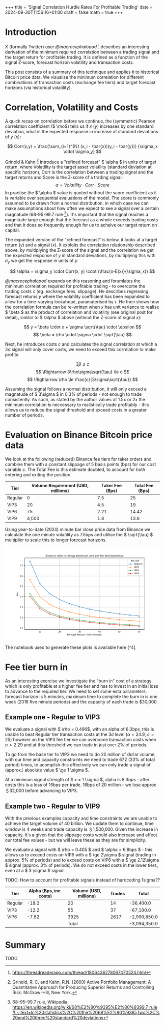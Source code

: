 +++
title = 'Signal Correlation Hurdle Rates For Profitable Trading'
date = 2024-09-30T11:56:16+01:00
draft = false
math = true
+++

# Introduction 

X (formally Twitter) user *@macrocephalopod* [^1] describes an 
interesting derivation of the minimum required correlation between a trading signal and the target return for profitable trading. It is defined as a function of the signal Z-score, forecast horizon volatility and transaction costs. 

This post consists of a summary of this technique and applies it to historical Bitcoin price data. 
We visualise the minimum correlation for different combinations of transaction costs (exchange fee tiers) and 
target forecast horizons (via historical volatility).

# Correlation, Volatility and Costs

A quick recap on correlation before we continue, the (symmetric) Pearson correlation coefficient ($ \rho$) tells us if $x$ $(y)$ increases by one standard
deviation, what is the expected response in increase of standard deviations of $y$ $(x)$:

$$ 
Corr(x,y) = \frac{\sum_{i=1}^{N} (x_i - \bar{x})(y_i - \bar{y})}
{\sigma_x \cdot \sigma_y}
$$

Grinold & Kahn [^2] introduce a "refined forceast" $ \alpha $ in units of target return, where Volatility is the target asset volatility (standard deviation at specific horizon), Corr is the correlation between a trading signal and the target returns and Score is the Z-score of a trading signal:
$$ \alpha = Volatility \cdot Corr \cdot Score $$
In practise the $ \alpha $ value is quoted without the score coefficient as it is variable over sequential evaluations of the model. The score is commonly assumed to be drawn from a normal distribution, in which case we can make assumptions about how often we expect to see a signal over a certain magnatude (68-95-99.7 rule [^3]). It's important that the signal reaches a magnitude large enough that the forecast as a whole exceeds trading costs and that it does so frequently enough for us to acheive our target return on capital.

The expanded version of the "refined forecast" is below, it looks at a target return $(y)$ and a signal $(x)$. It exploits the correlation relationship described above, by multiplying the Z-score of the signal and the correlation we get the expected response of $y$ in standard deviations, by multiplying this with $\sigma_y$ we get the response in units of $y$:
 
$$ 
\alpha = \sigma_y \cdot Corr(x, y) \cdot (\frac{x-E(x)}{\sigma_x})
$$

*@macrocephalopod* expands on this reasoning and forumlates the minimum correlation required for profitable trading - to overcome the trading costs $c$ (eg. exchange fees, slippage). He describes regressing forecast returns $y$ where the volatility coefficient has been expanded to allow for a  time-varying lookahead, paramaterised by $\tau$. He then shows how the correlation formula can be re-written when $x$ has unit variance to realise $ \beta $ as the product of correlation and volatility (see original post for detail), similar to $ \alpha $ above (without the Z-score of signal $x$):

$$ 
y = \beta \cdot x + \sigma \sqrt{\tau} \cdot \epsilon 
$$
$$
\beta = \rho \cdot \sigma \cdot \sqrt{\tau} 
$$

Next, he introduces costs $c$ and calculates the signal correlation at which a $3\sigma$ signal will only cover costs, we need to exceed this correlation to make profits:

$$ 3\beta \le c $$
$$ \Rightarrow 3\rho\sigma\sqrt{\tau} \le c $$
$$ \Rightarrow \rho \le  \frac{c}{3\sigma\sqrt{\tau}} $$

Assuming the signal follows a normal distribution, it will only exceed a magnatude of $ 3\sigma $ in 0.3% of periods - not enough to trade consistently. As such, as stated by the author values of 1.5x or 2x the minimum correlation is neccessary to realistically trade profitably - this allows us to reduce the signal threshold and exceed costs in a greater number of periods.

# Evaluation on Binance Bitcoin price data

We look at the following (reduced) Binance fee tiers for taker orders and combine them with a 
constant slippage of 5 basis points (bps) for our cost variable $c$. The Total Fee is this estimate doubled, to account for both entering and exiting the position.


| Tier    | Volume Requirement (USD, millions) | Taker Fee (Bps) | Total Fee (Bps) |
|---------|------------------------------------|-----------------|----------------------|
| Regular | 0                                  | 7.5             | 25                   |
| VIP3    | 20                                 | 4.5             | 19                   |
| VIP6    | 75                                 | 2.21            | 14.42                |
| VIP9    | 4,000                              | 1.8             | 13.6                 |

Using year-to-date (2024) minute bar close price data from Binance we calculate the one minute volatility as 7.5bps and utilise the $ \sqrt{\tau} $ multiplier to scale this to longer forecast horizons.

![targets](/images/ic-tcost-hurdle-rates/figure_1.png)

The notebook used to generate these plots is available here [^4].

# Fee tier burn in

As an interesting exercise we investigate the "burn in" cost of a strategy which is only profitable at a higher fee tier and has to invest in an initial loss to advance to the required tier. We need to set some exta parameters: forecast horizon is 5 minutes, maximum time to complete the burn in is one week (2016 five minute periods) and the capacity of each trade is \$30,000.

## Example one - Regular to VIP3

We evaluate a signal with $ \rho = 0.496$, with an alpha of $8.3bps$, this is unable to beat Regular tier transaction costs at the $3\sigma$ level ($\alpha = 24.9$, $c = 25$) however on the VIP3 fee tier we can overcome transaction costs when $\sigma \gt 2.29$ and at this threshold we can trade in just over 2% of periods.

To go from the base tier to VIP3 we need to do 20 million of dollar volume, with our time and capacity constraints we need to trade 672 (33% of total period) times, to acomplish this effectively we can only trade a signal of (approx.) absolute value $ \ge 1 \sigma $. 

At a minimum signal strength of $ x = 1 \sigma $, alpha is $8.3bps$ - after costs this is a loss of 16bps per trade. 
16bps of 20 million -  we lose approx ＄32,000 before advancing to VIP3.


## Example two - Regular to VIP9

With the previous examples capacity and time constraints we are unable to achieve the target volume of 40 billion. We update them to continue, time window is 4 weeks and trade capacity is ＄1,500,000. Given the increase in capacity, it's a given that the slippage costs would also increase and affect our total fee values - but we will leave these as they are for simplicity.

We evaluate a signal with $ \rho = 0.405 $ and $ \alpha = 6.8bps $ - this allows us to exceed costs on VIP9 with a $ \ge 2\sigma $ signal (trading in approx. 5% of periods) and to exceed costs on VIP6 with a $ \ge 2.12\sigma $ signal (approx. 3% of periods). We do not exceed costs in the lower tiers, even at a $ 3 \sigma $ signal.

TODO: How to account for profitable signals instead of hardcoding 1sigma??

| Tier    | Alpha (Bps, inc. costs) | Volume (USD, millions) | Trades | Total        |
|---------|-------------------------|------------------------|--------|--------------|
| Regular | -18.2                   | 20                     | 14     | -36,400.0    |
| VIP3    | -12.2                   | 55                     | 37     | -67,100.0    |
| VIP6    | -7.62                   | 3925                   | 2617   | -2,990,850.0 |
|         |                         | Total                  |        | -3,094,350.0 |

# Summary

TODO


[^1]: https://threadreaderapp.com/thread/1806436278067470524.html

[^2]: Grinold, R. C. and Kahn, R.N. (2000) Active Portfolio Management: A Quantitative Approach for Producing Superior Returns and Controlling Risk. McGraw-Hill, New York.

[^3]: 68–95–99.7 rule, Wikipedia, https://en.wikipedia.org/wiki/68%E2%80%9395%E2%80%9399.7_rule#:~:text=In%20statistics%2C%20the%2068%E2%80%9395,two%2C%20and%20three%20standard%20deviations

[^3]: http://todo